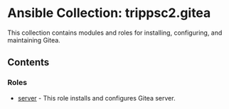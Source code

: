 # Ansible Collection: trippsc2.gitea
This collection contains modules and roles for installing, configuring, and maintaining Gitea.

## Contents

### Roles

- [server](roles/server/README.md) - This role installs and configures Gitea server.
